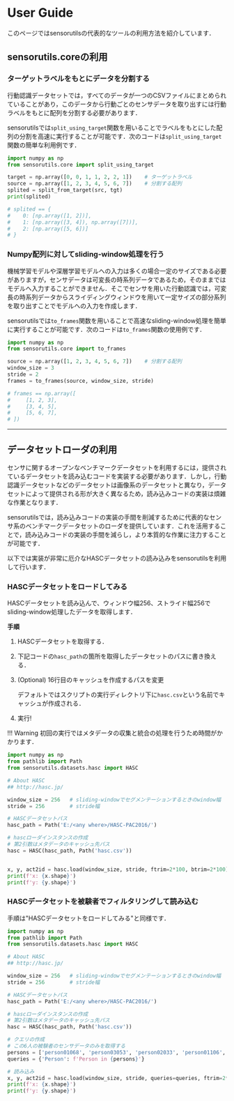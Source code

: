 # User Guide

このページではsensorutilsの代表的なツールの利用方法を紹介しています．

## sensorutils.coreの利用

### ターゲットラベルをもとにデータを分割する

行動認識データセットでは，すべてのデータが一つのCSVファイルにまとめられていることがあり，このデータから行動ごとのセンサデータを取り出すには行動ラベルをもとに配列を分割する必要があります．

sensorutilsでは`split_using_target`関数を用いることでラベルをもとにした配列の分割を高速に実行することが可能です．次のコードは`split_using_target`関数の簡単な利用例です．

```python
import numpy as np
from sensorutils.core import split_using_target

target = np.array([0, 0, 1, 1, 2, 2, 1])    # ターゲットラベル
source = np.array([1, 2, 3, 4, 5, 6, 7])    # 分割する配列
splited = split_from_target(src, tgt)
print(splited)

# splited == {
#    0: [np.array([1, 2])],
#    1: [np.array([3, 4]), np.array([7])],
#    2: [np.array([5, 6])]
# }
```

### Numpy配列に対してsliding-window処理を行う

機械学習モデルや深層学習モデルへの入力は多くの場合一定のサイズである必要がありますが，センサデータは可変長の時系列データであるため，そのままではモデルへ入力することができません．そこでセンサを用いた行動認識では，可変長の時系列データからスライディングウィンドウを用いて一定サイズの部分系列を取り出すことでモデルへの入力を作成します．

sensorutilsでは`to_frames`関数を用いることで高速なsliding-window処理を簡単に実行することが可能です．次のコードは`to_frames`関数の使用例です．

```python
import numpy as np
from sensorutils.core import to_frames

source = np.array([1, 2, 3, 4, 5, 6, 7])    # 分割する配列
window_size = 3
stride = 2
frames = to_frames(source, window_size, stride)

# frames == np.array([
#     [1, 2, 3],
#     [3, 4, 5],
#     [5, 6, 7],
# ])
```

---

## データセットローダの利用

センサに関するオープンなベンチマークデータセットを利用するには，提供されているデータセットを読み込むコードを実装する必要があります．しかし，行動認識データセットなどのデータセットは画像系のデータセットと異なり，データセットによって提供される形が大きく異なるため，読み込みコードの実装は煩雑な作業となります．

sensorutilsでは，読み込みコードの実装の手間を削減するために代表的なセンサ系のベンチマークデータセットのローダを提供しています．これを活用することで，読み込みコードの実装の手間を減らし，より本質的な作業に注力することが可能です．

以下では実装が非常に厄介なHASCデータセットの読み込みをsensorutilsを利用して行います．

### HASCデータセットをロードしてみる

HASCデータセットを読み込んで、ウィンドウ幅256、ストライド幅256でsliding-window処理したデータを取得します．

**手順**

1. HASCデータセットを取得する．
2. 下記コードの`hasc_path`の箇所を取得したデータセットのパスに書き換える．
3. (Optional) 16行目のキャッシュを作成するパスを変更

    デフォルトではスクリプトの実行ディレクトリ下に`hasc.csv`という名前でキャッシュが作成される．

4. 実行!


!!! Warning
    初回の実行ではメタデータの収集と統合の処理を行うため時間がかかります．

```python
import numpy as np
from pathlib import Path
from sensorutils.datasets.hasc import HASC

# About HASC
## http://hasc.jp/

window_size = 256   # sliding-windowでセグメンテーションするときのwindow幅
stride = 256        # stride幅

# HASCデータセットパス
hasc_path = Path('E:/<any where>/HASC-PAC2016/')

# hascローダインスタンスの作成
# 第2引数はメタデータのキャッシュ先パス
hasc = HASC(hasc_path, Path('hasc.csv'))


x, y, act2id = hasc.load(window_size, stride, ftrim=2*100, btrim=2*100)
print(f'x: {x.shape}')
print(f'y: {y.shape}')
```

### HASCデータセットを被験者でフィルタリングして読み込む

手順は"HASCデータセットをロードしてみる"と同様です．

```python
import numpy as np
from pathlib import Path
from sensorutils.datasets.hasc import HASC

# About HASC
## http://hasc.jp/

window_size = 256   # sliding-windowでセグメンテーションするときのwindow幅
stride = 256        # stride幅

# HASCデータセットパス
hasc_path = Path('E:/<any where>/HASC-PAC2016/')

# hascローダインスタンスの作成
# 第2引数はメタデータのキャッシュ先パス
hasc = HASC(hasc_path, Path('hasc.csv'))

# クエリの作成
# この6人の被験者のセンサデータのみを取得する
persons = ['person01068', 'person03053', 'person02033', 'person01106', 'person03079', 'person02007']
queries = {'Person': f'Person in {persons}'}

# 読み込み
x, y, act2id = hasc.load(window_size, stride, queries=queries, ftrim=2*100, btrim=2*100)
print(f'x: {x.shape}')
print(f'y: {y.shape}')
```
